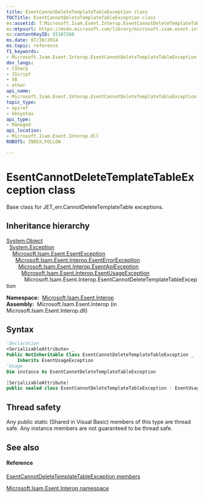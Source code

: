 ```yaml
---
title: EsentCannotDeleteTemplateTableException class
TOCTitle: EsentCannotDeleteTemplateTableException class
ms:assetid: T:Microsoft.Isam.Esent.Interop.EsentCannotDeleteTemplateTableException
ms:mtpsurl: https://msdn.microsoft.com/library/microsoft.isam.esent.interop.esentcannotdeletetemplatetableexception(v=EXCHG.10)
ms:contentKeyID: 55107260
ms.date: 07/30/2014
ms.topic: reference
f1_keywords:
- Microsoft.Isam.Esent.Interop.EsentCannotDeleteTemplateTableException
dev_langs:
- CSharp
- JScript
- VB
- other
api_name: 
- Microsoft.Isam.Esent.Interop.EsentCannotDeleteTemplateTableException
topic_type: 
- apiref
- kbSyntax
api_type: 
- Managed
api_location: 
- Microsoft.Isam.Esent.Interop.dll
ROBOTS: INDEX,FOLLOW

---
```


# EsentCannotDeleteTemplateTableException class

Base class for JET_err.CannotDeleteTemplateTable exceptions.

## Inheritance hierarchy

[System.Object](/dotnet/api/system.object)  
  [System.Exception](/dotnet/api/system.exception)  
    [Microsoft.Isam.Esent.EsentException](dn292088\(v=exchg.10\).md)  
      [Microsoft.Isam.Esent.Interop.EsentErrorException](dn274314\(v=exchg.10\).md)  
        [Microsoft.Isam.Esent.Interop.EsentApiException](dn334231\(v=exchg.10\).md)  
          [Microsoft.Isam.Esent.Interop.EsentUsageException](dn350849\(v=exchg.10\).md)  
            Microsoft.Isam.Esent.Interop.EsentCannotDeleteTemplateTableException  

**Namespace:**  [Microsoft.Isam.Esent.Interop](hh596136\(v=exchg.10\).md)  
**Assembly:**  Microsoft.Isam.Esent.Interop (in Microsoft.Isam.Esent.Interop.dll)

## Syntax

``` vb
'Declaration
<SerializableAttribute> _
Public NotInheritable Class EsentCannotDeleteTemplateTableException _
    Inherits EsentUsageException
'Usage
Dim instance As EsentCannotDeleteTemplateTableException
```

``` csharp
[SerializableAttribute]
public sealed class EsentCannotDeleteTemplateTableException : EsentUsageException
```

## Thread safety

Any public static (Shared in Visual Basic) members of this type are thread safe. Any instance members are not guaranteed to be thread safe.

## See also

#### Reference

[EsentCannotDeleteTemplateTableException members](dn274086\(v=exchg.10\).md)

[Microsoft.Isam.Esent.Interop namespace](hh596136\(v=exchg.10\).md)